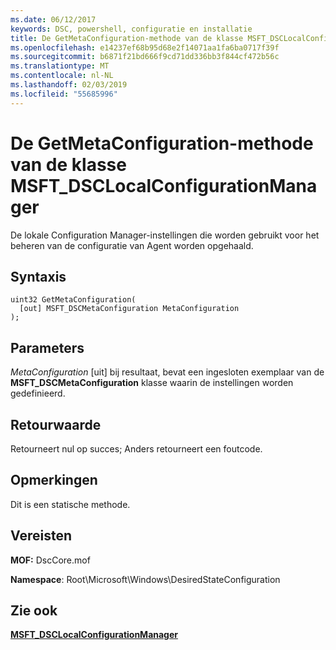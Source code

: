 ```yaml
---
ms.date: 06/12/2017
keywords: DSC, powershell, configuratie en installatie
title: De GetMetaConfiguration-methode van de klasse MSFT_DSCLocalConfigurationManager
ms.openlocfilehash: e14237ef68b95d68e2f14071aa1fa6ba0717f39f
ms.sourcegitcommit: b6871f21bd666f9cd71dd336bb3f844cf472b56c
ms.translationtype: MT
ms.contentlocale: nl-NL
ms.lasthandoff: 02/03/2019
ms.locfileid: "55685996"
---
```

# <a name="getmetaconfiguration-method-of-the-msftdsclocalconfigurationmanager-class"></a>De GetMetaConfiguration-methode van de klasse MSFT_DSCLocalConfigurationManager

De lokale Configuration Manager-instellingen die worden gebruikt voor het beheren van de configuratie van Agent worden opgehaald.

## <a name="syntax"></a>Syntaxis

```mof
uint32 GetMetaConfiguration(
  [out] MSFT_DSCMetaConfiguration MetaConfiguration
);
```

## <a name="parameters"></a>Parameters

*MetaConfiguration* \[uit\] bij resultaat, bevat een ingesloten exemplaar van de **MSFT_DSCMetaConfiguration** klasse waarin de instellingen worden gedefinieerd.

## <a name="return-value"></a>Retourwaarde

Retourneert nul op succes; Anders retourneert een foutcode.

## <a name="remarks"></a>Opmerkingen

Dit is een statische methode.

## <a name="requirements"></a>Vereisten

**MOF:** DscCore.mof

**Namespace**: Root\Microsoft\Windows\DesiredStateConfiguration

## <a name="see-also"></a>Zie ook

[**MSFT_DSCLocalConfigurationManager**](msft-dsclocalconfigurationmanager.md)